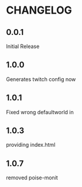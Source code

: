 # CHANGELOG

## 0.0.1

Initial Release


## 1.0.0 

Generates twitch config now

## 1.0.1

Fixed wrong defaultworld in 

## 1.0.3

providing index.html

## 1.0.7

removed poise-monit


